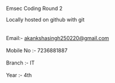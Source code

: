 Emsec Coding Round 2


Locally hosted on github with git <br> <br> <br>
Email:- akankshasingh250220@gmail.com <br> <br>
Mobile No :- 7236881887 <br> <br>
Branch :- IT <br> <br>
Year :- 4th
